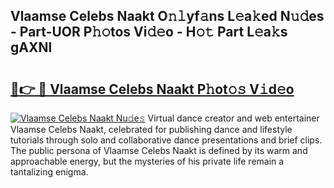 ## Vlaamse Celebs Naakt O𝚗𝚕yf𝚊ns L𝚎a𝚔ed N𝚞𝚍es - Part-UOR P𝚑𝚘tos Vi𝚍𝚎o - H𝚘𝚝 Part L𝚎a𝚔s gAXNl

# <h2><a href="http://kf2h3k7.oniu.top/?m=Vlaamse+Celebs+Naakt">🔗👉 🔴 Vlaamse Celebs Naakt P𝚑ot𝚘𝚜 V𝚒d𝚎o</a></h2>

[![Vlaamse Celebs Naakt Nu𝚍e𝚜](https://i.imgur.com/0qMVB7G.gif)](http://kf2h3k7.oniu.top/?m=Vlaamse+Celebs+Naakt)
Virtual dance creator and web entertainer Vlaamse Celebs Naakt, celebrated for publishing dance and lifestyle tutorials through solo and collaborative dance presentations and brief clips. The public persona of Vlaamse Celebs Naakt is defined by its warm and approachable energy, but the mysteries of his private life remain a tantalizing enigma.  
